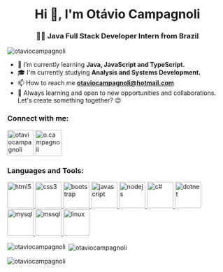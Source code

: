 <h1 align="center">Hi 👋, I'm Otávio Campagnoli</h1>
<h3 align="center">👨‍💻 Java Full Stack Developer Intern from Brazil</h3>

<p align="left"> <img src="https://komarev.com/ghpvc/?username=otaviocampagnoli&label=Profile%20views&color=0e75b6&style=flat" alt="otaviocampagnoli" /> </p>

- 🔧 I’m currently learning **Java, JavaScript and TypeScript.**
- 🎓 I'm currently studying **Analysis and Systems Development.**
- 📫 How to reach me **otaviocampagnoli@hotmail.com**
- 🌱 Always learning and open to new opportunities and collaborations. Let's create something together? 😊

<h3 align="left">Connect with me:</h3>
<p align="left">
<a href="https://linkedin.com/in/otaviocampagnoli" target="blank"><img align="center" src="https://raw.githubusercontent.com/rahuldkjain/github-profile-readme-generator/master/src/images/icons/Social/linked-in-alt.svg" alt="otaviocampagnoli" height="60" width="60" /></a>
<a href="https://instagram.com/o.campagnoli" target="blank"><img align="center" src="https://raw.githubusercontent.com/rahuldkjain/github-profile-readme-generator/master/src/images/icons/Social/instagram.svg" alt="o.campagnoli" height="60" width="60" /></a>
</p>

<h3 align="left">Languages and Tools:</h3>
<p align="left">
  <a href="https://www.w3.org/html/" target="_blank" rel="noreferrer">
    <img src="https://cdn.jsdelivr.net/gh/devicons/devicon@latest/icons/html5/html5-plain-wordmark.svg"
    alt="html5" width="60" height="60"/>
  </a>
  <a href="https://www.w3schools.com/css/" target="_blank" rel="noreferrer">
    <img src="https://cdn.jsdelivr.net/gh/devicons/devicon@latest/icons/css3/css3-plain-wordmark.svg"
    alt="css3" width="60" height="60"/>
  </a>
  <a href="https://getbootstrap.com" target="_blank" rel="noreferrer">
    <img src="https://cdn.jsdelivr.net/gh/devicons/devicon@latest/icons/bootstrap/bootstrap-original-wordmark.svg"
    alt="bootstrap" width="60" height="60"/>
  </a>
  <a href="https://developer.mozilla.org/en-US/docs/Web/JavaScript" target="_blank" rel="noreferrer">
    <img src="https://cdn.jsdelivr.net/gh/devicons/devicon@latest/icons/javascript/javascript-plain.svg"
    alt="javascript" width="60" height="60"/>
  </a>
  <a href="https://nodejs.org" target="_blank" rel="noreferrer">
    <img src="https://cdn.jsdelivr.net/gh/devicons/devicon@latest/icons/nodejs/nodejs-line-wordmark.svg"
    alt="nodejs" width="60" height="60"/>
  </a>
  <a href="https://www.w3schools.com/cs/" target="_blank" rel="noreferrer">
    <img src="https://cdn.jsdelivr.net/gh/devicons/devicon@latest/icons/csharp/csharp-plain.svg"
    alt="c#" width="60" height="60"/>
  </a>
  <a href="https://dotnet.microsoft.com/" target="_blank" rel="noreferrer">
    <img src="https://cdn.jsdelivr.net/gh/devicons/devicon@latest/icons/dot-net/dot-net-plain-wordmark.svg"
    alt="dotnet" width="60" height="60"/>
  </a>
  <a href="https://www.mysql.com/" target="_blank" rel="noreferrer">
    <img src="https://cdn.jsdelivr.net/gh/devicons/devicon@latest/icons/mysql/mysql-plain-wordmark.svg"
    alt="mysql" width="60" height="60"/>
  </a>
  <a href="https://www.microsoft.com/en-us/sql-server" target="_blank" rel="noreferrer">    
    <img src="https://cdn.jsdelivr.net/gh/devicons/devicon@latest/icons/microsoftsqlserver/microsoftsqlserver-line-wordmark.svg"          
    alt="mssql" width="60" height="60"/>
  </a>
  <a href="https://www.linux.org/" target="_blank" rel="noreferrer">
    <img src="https://cdn.jsdelivr.net/gh/devicons/devicon@latest/icons/linux/linux-original.svg"
    alt="linux" width="60" height="60"/>
  </a>
</p>

<p><img align="left" src="https://github-readme-stats.vercel.app/api/top-langs?username=otaviocampagnoli&show_icons=true&locale=en&layout=compact" alt="otaviocampagnoli" /></p>

<p>&nbsp;<img align="center" src="https://github-readme-stats.vercel.app/api?username=otaviocampagnoli&show_icons=true&locale=en" alt="otaviocampagnoli" /></p>

<p><img align="center" src="https://github-readme-streak-stats.herokuapp.com/?user=otaviocampagnoli&" alt="otaviocampagnoli" /></p>
